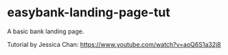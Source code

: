# easybank-landing-page-tut

A basic bank landing page.

Tutorial by Jessica Chan: <https://www.youtube.com/watch?v=aoQ6S1a32j8>

